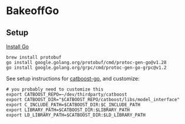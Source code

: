 # BakeoffGo

## Setup

[Install Go](https://go.dev/doc/install)

```shell
brew install protobuf
go install google.golang.org/protobuf/cmd/protoc-gen-go@v1.28
go install google.golang.org/grpc/cmd/protoc-gen-go-grpc@v1.2
```

See setup instructions for [catboost-go](https://github.com/bourbaki/catboost-go), and customize:
```shell
# you probably need to customize this
export CATBOOST_REPO=~/dev/thirdparty/catboost
export CATBOOST_DIR="$CATBOOST_REPO/catboost/libs/model_interface"
export C_INCLUDE_PATH=$CATBOOST_DIR:$C_INCLUDE_PATH
export LIBRARY_PATH=$CATBOOST_DIR:$LIBRARY_PATH
export LD_LIBRARY_PATH=$CATBOOST_DIR:$LD_LIBRARY_PATH
```
